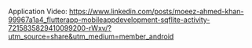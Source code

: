 Application Video: https://www.linkedin.com/posts/moeez-ahmed-khan-99967a1a4_flutterapp-mobileappdevelopment-sqflite-activity-7215835829410099200-rWxv/?utm_source=share&utm_medium=member_android
